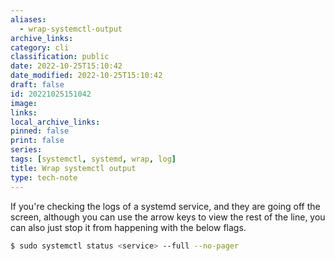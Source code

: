 ```yaml
---
aliases:
  - wrap-systemctl-output
archive_links: 
category: cli
classification: public
date: 2022-10-25T15:10:42
date_modified: 2022-10-25T15:10:42
draft: false
id: 20221025151042
image: 
links: 
local_archive_links: 
pinned: false
print: false
series: 
tags: [systemctl, systemd, wrap, log]
title: Wrap systemctl output
type: tech-note
---
```


If you're checking the logs of a systemd service, and they are going off the screen, although you can use the arrow keys to view the rest of the line, you can also just stop it from happening with the below flags.

```sh
$ sudo systemctl status <service> --full --no-pager
```
